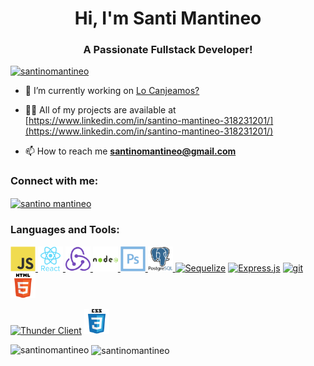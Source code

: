 <h1 align="center">Hi, I'm Santi Mantineo</h1>
<h3 align="center">A Passionate Fullstack Developer!</h3>

<p align="left"> <a href="https://github.com/ryo-ma/github-profile-trophy"><img src="https://github-profile-trophy.vercel.app/?username=santinomantineo" alt="santinomantineo" /></a> </p>

- 🔭 I’m currently working on [Lo Canjeamos?](https://github.com/SantinoMantineo/Lo-Canjeamos)

- 👨‍💻 All of my projects are available at [https://www.linkedin.com/in/santino-mantineo-318231201/](https://www.linkedin.com/in/santino-mantineo-318231201/)

- 📫 How to reach me **santinomantineo@gmail.com**

<h3 align="left">Connect with me:</h3>
<p align="left">
<a href="https://www.linkedin.com/in/santino-mantineo-318231201/" target="blank"><img align="center" src="https://raw.githubusercontent.com/rahuldkjain/github-profile-readme-generator/master/src/images/icons/Social/linked-in-alt.svg" alt="santino mantineo" height="30" width="40" /></a>
</p>

<h3 align="left">Languages and Tools:</h3>
<p align="left"> 
   <a href="https://developer.mozilla.org/en-US/docs/Web/JavaScript" target="_blank" rel="noreferrer"> <img src="https://raw.githubusercontent.com/devicons/devicon/master/icons/javascript/javascript-original.svg" alt="javascript" width="40" height="40"/> </a> 
    <a href="https://reactjs.org/" target="_blank" rel="noreferrer"> <img src="https://raw.githubusercontent.com/devicons/devicon/master/icons/react/react-original-wordmark.svg" alt="react" width="40" height="40"/> </a> 
  <a href="https://redux.js.org" target="_blank" rel="noreferrer"> <img src="https://raw.githubusercontent.com/devicons/devicon/master/icons/redux/redux-original.svg" alt="redux" width="40" height="40"/> </a> 
    <a href="https://nodejs.org" target="_blank" rel="noreferrer"> <img src="https://raw.githubusercontent.com/devicons/devicon/master/icons/nodejs/nodejs-original-wordmark.svg" alt="nodejs" width="40" height="40"/> </a> <a href="https://www.photoshop.com/en" target="_blank" rel="noreferrer"> <img src="https://raw.githubusercontent.com/devicons/devicon/master/icons/photoshop/photoshop-line.svg" alt="photoshop" width="40" height="40"/> </a> 
  <a href="https://www.postgresql.org" target="_blank" rel="noreferrer"> <img src="https://raw.githubusercontent.com/devicons/devicon/master/icons/postgresql/postgresql-original-wordmark.svg" alt="postgresql" width="40" height="40"/> </a> 
  <a href="https://sequelize.org/"><img alt="Sequelize" src="https://img.shields.io/badge/Sequelize-52B0E7.svg?logo=sequelize&logoColor=white&color=blue"></a>
  <a href="https://www.w3schools.com/css/" target="_blank" rel="noreferrer"> </a> 
  <a href="https://expressjs.com/"><img alt="Express.js" src="https://img.shields.io/badge/Express.js-000000.svg?logo=express&logoColor=white&color=blue"></a>
  <a href="https://git-scm.com/" target="_blank" rel="noreferrer"> <img src="https://www.vectorlogo.zone/logos/git-scm/git-scm-icon.svg" alt="git" width="40" height="40"/> </a>
  <a href="https://www.w3.org/html/" target="_blank" rel="noreferrer"> <img src="https://raw.githubusercontent.com/devicons/devicon/master/icons/html5/html5-original-wordmark.svg" alt="html5" width="40" height="40"/> </a> 
 

 <a href="https://marketplace.visualstudio.com/items?itemName=rangav.vscode-thunder-client"><img alt="Thunder Client" src="https://img.shields.io/badge/Thunder_Client-4285F4.svg?logo=visual-studio-code&logoColor=white&color=blue"></a>
  <img src="https://raw.githubusercontent.com/devicons/devicon/master/icons/css3/css3-original-wordmark.svg" alt="css3" width="40" height="40"/></p>

<p><img align="left" src="https://github-readme-stats.vercel.app/api/top-langs?username=santinomantineo&show_icons=true&locale=en&layout=compact" alt="santinomantineo" /></p>

<p>&nbsp;<img align="center" src="https://github-readme-stats.vercel.app/api?username=santinomantineo&show_icons=true&locale=en" alt="santinomantineo" /></p>
